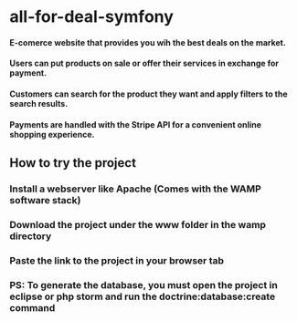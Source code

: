 # all-for-deal-symfony

#### E-comerce website that provides you wih the best deals on the market.
#### Users can put products on sale or offer their services in exchange for payment.
#### Customers can search for the product they want and apply filters to the search results.
#### Payments are handled with the Stripe API for a convenient online shopping experience.

## How to try the project
### Install a webserver like Apache (Comes with the WAMP software stack)
### Download the project under the www folder in the wamp directory
### Paste the link to the project in your browser tab

### PS: To generate the database, you must open the project in eclipse or php storm and run the doctrine:database:create command
